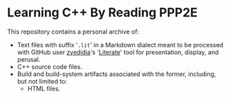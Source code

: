 # Learning C++ By Reading PPP2E

This repository contains a personal archive of:  

* Text files with suffix '`.lit`' in a Markdown dialect meant to be processed with GitHub user [zyedidia](https://github.com/zyedidia)'s '[Literate](https://github.com/zyedidia/Literate)' tool for presentation, display, and perusal.  
* C++ source code files.  
* Build and build-system artifacts associated with the former, including, but not limited to:  
  * HTML files.  

<!--FIX ME:  Add a link to the table of contents I generate for the results here.  -->

